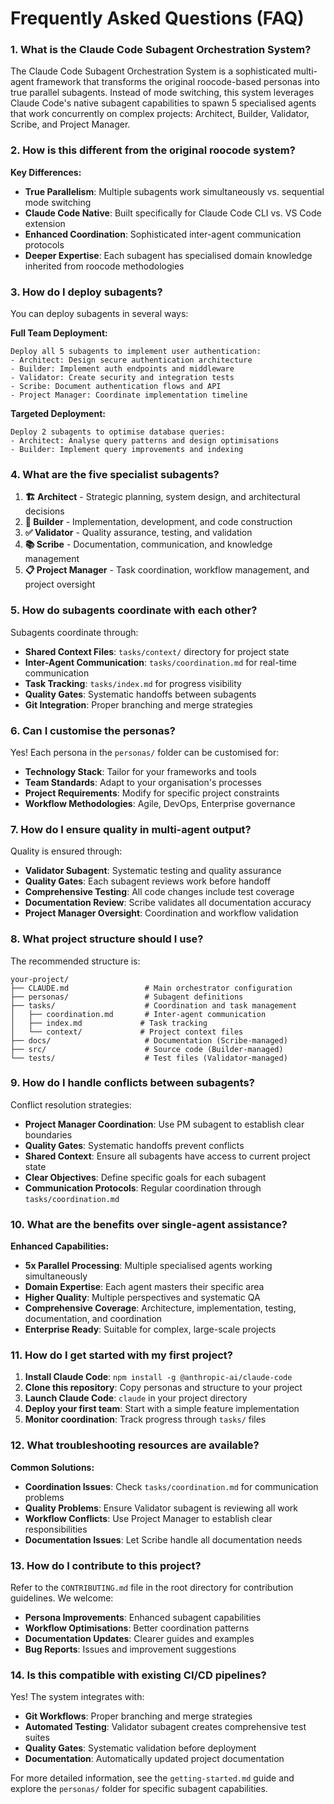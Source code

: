 # Frequently Asked Questions (FAQ)

### 1. What is the Claude Code Subagent Orchestration System?

The Claude Code Subagent Orchestration System is a sophisticated multi-agent framework that transforms the original roocode-based personas into true parallel subagents. Instead of mode switching, this system leverages Claude Code's native subagent capabilities to spawn 5 specialised agents that work concurrently on complex projects: Architect, Builder, Validator, Scribe, and Project Manager.

### 2. How is this different from the original roocode system?

**Key Differences:**
- **True Parallelism**: Multiple subagents work simultaneously vs. sequential mode switching
- **Claude Code Native**: Built specifically for Claude Code CLI vs. VS Code extension
- **Enhanced Coordination**: Sophisticated inter-agent communication protocols
- **Deeper Expertise**: Each subagent has specialised domain knowledge inherited from roocode methodologies

### 3. How do I deploy subagents?

You can deploy subagents in several ways:

**Full Team Deployment:**
```
Deploy all 5 subagents to implement user authentication:
- Architect: Design secure authentication architecture
- Builder: Implement auth endpoints and middleware
- Validator: Create security and integration tests
- Scribe: Document authentication flows and API
- Project Manager: Coordinate implementation timeline
```

**Targeted Deployment:**
```
Deploy 2 subagents to optimise database queries:
- Architect: Analyse query patterns and design optimisations
- Builder: Implement query improvements and indexing
```

### 4. What are the five specialist subagents?

1. **🏗️ Architect** - Strategic planning, system design, and architectural decisions
2. **🔧 Builder** - Implementation, development, and code construction
3. **✅ Validator** - Quality assurance, testing, and validation
4. **📚 Scribe** - Documentation, communication, and knowledge management
5. **📋 Project Manager** - Task coordination, workflow management, and project oversight

### 5. How do subagents coordinate with each other?

Subagents coordinate through:
- **Shared Context Files**: `tasks/context/` directory for project state
- **Inter-Agent Communication**: `tasks/coordination.md` for real-time communication
- **Task Tracking**: `tasks/index.md` for progress visibility
- **Quality Gates**: Systematic handoffs between subagents
- **Git Integration**: Proper branching and merge strategies

### 6. Can I customise the personas?

Yes! Each persona in the `personas/` folder can be customised for:
- **Technology Stack**: Tailor for your frameworks and tools
- **Team Standards**: Adapt to your organisation's processes
- **Project Requirements**: Modify for specific project constraints
- **Workflow Methodologies**: Agile, DevOps, Enterprise governance

### 7. How do I ensure quality in multi-agent output?

Quality is ensured through:
- **Validator Subagent**: Systematic testing and quality assurance
- **Quality Gates**: Each subagent reviews work before handoff
- **Comprehensive Testing**: All code changes include test coverage
- **Documentation Review**: Scribe validates all documentation accuracy
- **Project Manager Oversight**: Coordination and workflow validation

### 8. What project structure should I use?

The recommended structure is:
```
your-project/
├── CLAUDE.md                 # Main orchestrator configuration
├── personas/                 # Subagent definitions
├── tasks/                    # Coordination and task management
│   ├── coordination.md       # Inter-agent communication
│   ├── index.md             # Task tracking
│   └── context/             # Project context files
├── docs/                     # Documentation (Scribe-managed)
├── src/                      # Source code (Builder-managed)
└── tests/                    # Test files (Validator-managed)
```

### 9. How do I handle conflicts between subagents?

Conflict resolution strategies:
- **Project Manager Coordination**: Use PM subagent to establish clear boundaries
- **Quality Gates**: Systematic handoffs prevent conflicts
- **Shared Context**: Ensure all subagents have access to current project state
- **Clear Objectives**: Define specific goals for each subagent
- **Communication Protocols**: Regular coordination through `tasks/coordination.md`

### 10. What are the benefits over single-agent assistance?

**Enhanced Capabilities:**
- **5x Parallel Processing**: Multiple specialised agents working simultaneously
- **Domain Expertise**: Each agent masters their specific area
- **Higher Quality**: Multiple perspectives and systematic QA
- **Comprehensive Coverage**: Architecture, implementation, testing, documentation, and coordination
- **Enterprise Ready**: Suitable for complex, large-scale projects

### 11. How do I get started with my first project?

1. **Install Claude Code**: `npm install -g @anthropic-ai/claude-code`
2. **Clone this repository**: Copy personas and structure to your project
3. **Launch Claude Code**: `claude` in your project directory
4. **Deploy your first team**: Start with a simple feature implementation
5. **Monitor coordination**: Track progress through `tasks/` files

### 12. What troubleshooting resources are available?

**Common Solutions:**
- **Coordination Issues**: Check `tasks/coordination.md` for communication problems
- **Quality Problems**: Ensure Validator subagent is reviewing all work
- **Workflow Conflicts**: Use Project Manager to establish clear responsibilities
- **Documentation Issues**: Let Scribe handle all documentation needs

### 13. How do I contribute to this project?

Refer to the `CONTRIBUTING.md` file in the root directory for contribution guidelines. We welcome:
- **Persona Improvements**: Enhanced subagent capabilities
- **Workflow Optimisations**: Better coordination patterns
- **Documentation Updates**: Clearer guides and examples
- **Bug Reports**: Issues and improvement suggestions

### 14. Is this compatible with existing CI/CD pipelines?

Yes! The system integrates with:
- **Git Workflows**: Proper branching and merge strategies
- **Automated Testing**: Validator subagent creates comprehensive test suites
- **Quality Gates**: Systematic validation before deployment
- **Documentation**: Automatically updated project documentation

For more detailed information, see the `getting-started.md` guide and explore the `personas/` folder for specific subagent capabilities.
